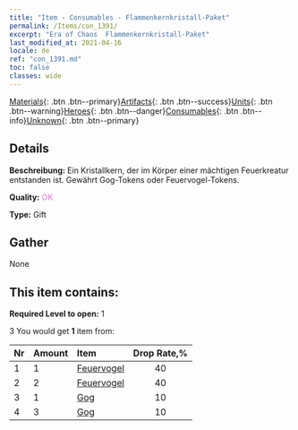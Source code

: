 ```yaml
---
title: "Item - Consumables - Flammenkernkristall-Paket"
permalink: /Items/con_1391/
excerpt: "Era of Chaos  Flammenkernkristall-Paket"
last_modified_at: 2021-04-16
locale: de
ref: "con_1391.md"
toc: false
classes: wide
---
```

 [Materials](/de/Items/){: .btn .btn--primary}[Artifacts](/de/Items/Artifacts/){: .btn .btn--success}[Units](/de/Items/Units/){: .btn .btn--warning}[Heroes](/de/Items/Heroes/){: .btn .btn--danger}[Consumables](/de/Items/Consumables/){: .btn .btn--info}[Unknown](/de/Items/Unknown/){: .btn .btn--primary}

## Details
 **Beschreibung:** Ein Kristallkern, der im Körper einer mächtigen Feuerkreatur entstanden ist. Gewährt Gog-Tokens oder Feuervogel-Tokens.

 **Quality:** <span style="color: #DA70D6">OK</span>

 **Type:** Gift

## Gather

  None

## This item contains:

 **Required Level to open:** 1

 3 You would get **1** item  from:

  | Nr | Amount |     Item    | Drop Rate,% |
  |:---|:-------|:------------|:---------:|
  | 1 | 1 | [Feuervogel](/de/Items/unt_268/) | 40 | 
  | 2 | 2 | [Feuervogel](/de/Items/unt_268/) | 40 | 
  | 3 | 1 | [Gog](/de/Items/unt_227/) | 10 | 
  | 4 | 3 | [Gog](/de/Items/unt_227/) | 10 | 

